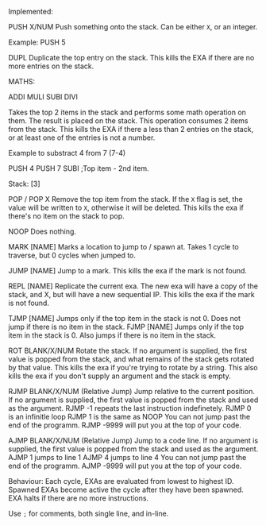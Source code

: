 Implemented:

PUSH X/NUM
Push something onto the stack.
Can be either `X`, or an integer.

Example:
PUSH 5


DUPL
Duplicate the top entry on the stack.
This kills the EXA if there are no more entries on the stack.


MATHS:

ADDI
MULI
SUBI
DIVI

Takes the top 2 items in the stack and performs some math operation on them. The result is placed on the stack.
This operation consumes 2 items from the stack.
This kills the EXA if there a less than 2 entries on the stack, or at least one of the entries is not a number.

Example to substract 4 from 7 (7-4)

PUSH 4
PUSH 7
SUBI
;Top item - 2nd item.

Stack: [3]


POP / POP X
Remove the top item from the stack.
If the `X` flag is set, the value will be written to `X`, otherwise it will be deleted.
This kills the exa if there's no item on the stack to pop.



NOOP
Does nothing.

MARK [NAME]
Marks a location to jump to / spawn at.
Takes 1 cycle to traverse, but 0 cycles when jumped to.

JUMP [NAME]
Jump to a mark.
This kills the exa if the mark is not found.

REPL [NAME]
Replicate the current exa. The new exa will have a copy of the stack, and X, but will have a new sequential IP.
This kills the exa if the mark is not found.


TJMP [NAME]
Jumps only if the top item in the stack is not 0. Does not jump if there is no item in the stack.
FJMP [NAME]
Jumps only if the top item in the stack is 0. Also jumps if there is no item in the stack.


ROT BLANK/X/NUM
Rotate the stack.
If no argument is supplied, the first value is popped from the stack, and what remains of the stack gets rotated by that value.
This kills the exa if you're trying to rotate by a string.
This also kills the exa if you don't supply an argument and the stack is empty.

RJMP BLANK/X/NUM (Relative Jump)
Jump relative to the current position.
If no argument is supplied, the first value is popped from the stack and used as the argument.
RJMP -1 repeats the last instruction indefinetely.
RJMP 0 is an infinitle loop
RJMP 1 is the same as NOOP
You can not jump past the end of the programm. RJMP -9999 will put you at the top of your code.

AJMP BLANK/X/NUM (Relative Jump)
Jump to a code line.
If no argument is supplied, the first value is popped from the stack and used as the argument.
AJMP 1 jumps to line 1
AJMP 4 jumps to line 4
You can not jump past the end of the programm. AJMP -9999 will put you at the top of your code.


Behaviour:
Each cycle, EXAs are evaluated from lowest to highest ID.
Spawned EXAs become active the cycle after they have been spawned.  
EXA halts if there are no more instructions.

Use `;` for comments, both single line, and in-line.